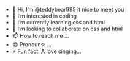- 👋 Hi, I’m @teddybear995 it nice to meet you
- 👀 I’m interested in coding
- 🌱 I’m currently learning css and  html
- 💞️ I’m looking to collaborate on css and  html
- 📫 How to reach me ...
- 😄 Pronouns: ...
- ⚡ Fun fact: A love singing...

<!---
teddybear995/teddybear995 is a ✨ special ✨ repository because its `README.md` (this file) appears on your GitHub profile.
You can click the Preview link to take a look at your changes.
--->
